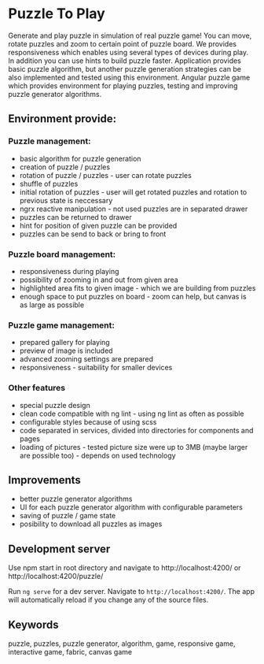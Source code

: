 # Puzzle To Play

Generate and play puzzle in simulation of real puzzle game! You can move, rotate puzzles and zoom to certain point of puzzle board.
We provides responsiveness which enables using several types of devices during play.
In addition you can use hints to build puzzle faster. Application provides basic puzzle algorithm, but another puzzle generation strategies can be also implemented and tested using this environment.
Angular puzzle game which provides environment for playing puzzles, testing and improving puzzle generator algorithms.


## Environment provide:

### Puzzle management: 
- basic algorithm for puzzle generation
- creation of puzzle / puzzles
- rotation of puzzle / puzzles - user can rotate puzzles
- shuffle of puzzles
- initial rotation of puzzles - user will get rotated puzzles and rotation to previous state is neccessary
- ngrx reactive manipulation - not used puzzles are in separated drawer
- puzzles can be returned to drawer
- hint for position of given puzzle can be provided
- puzzles can be send to back or bring to front


### Puzzle board management:
- responsiveness during playing
- possibility of zooming in and out from given area
- highlighted area fits to given image - which we are building from puzzles
- enough space to put puzzles on board - zoom can help, but canvas is as large as possible


### Puzzle game management:
- prepared gallery for playing
- preview of image is included
- advanced zooming settings are prepared
- responsiveness - suitability for smaller devices


### Other features
- special puzzle design
- clean code compatible with ng lint - using ng lint as often as possible
- configurable styles because of using scss
- code separated in services, divided into directories for components and pages
- loading of pictures - tested picture size were up to 3MB (maybe larger are possible too) - depends on used technology


## Improvements
- better puzzle generator algorithms
- UI for each puzzle generator algorithm with configurable parameters
- saving of puzzle / game state
- posibility to download all puzzles as images


## Development server

Use npm start in root directory and navigate to http://localhost:4200/ or http://localhost:4200/puzzle/

Run `ng serve` for a dev server. Navigate to `http://localhost:4200/`. The app will automatically reload if you change any of the source files.


## Keywords

puzzle, puzzles, puzzle generator, algorithm, game, responsive game, interactive game, fabric, canvas game

